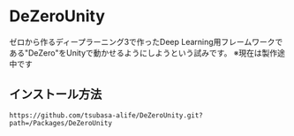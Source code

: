 # DeZeroUnity
ゼロから作るディープラーニング3で作ったDeep Learning用フレームワークである"DeZero"をUnityで動かせるようにしようという試みです。
※現在は製作途中です

## インストール方法
```
https://github.com/tsubasa-alife/DeZeroUnity.git?path=/Packages/DeZeroUnity
```
